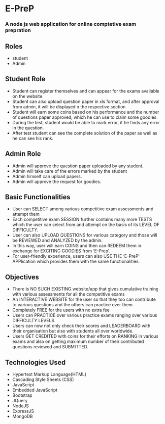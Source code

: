 # E-PreP
### A node js web application for online comptetive exam prepration

## Roles
  * student
  * Admin

## Student Role
  * Student can register themselves and can appear for the exams available on the website
  * Student can also upload question paper in xls format, and after approval from admin, it will be displayed n the respective section
  * Student will earn some coins based on his performance and the number of questions paper approved, which he can use to claim some goodies.
  * During the test, student would be able to mark error, if he finds any error in the question.
  * After test student can see the complete solution of the paper as well as he can see his rank.

## Admin Role
  * Admin will approve the question paper uploaded by any student.
  * Admin will take care of the errors marked by the student
  * Admin himself can upload papers.
  * Admin will approve the request for goodies.

## Basic Functionalities
  * User can SELECT among various competitive exam assessments and attempt them
  * Each competitive exam SESSION further contains many more TESTS which the user can select from and attempt on the basis of its LEVEL OF DIFFICULTY.
  * User can also UPLOAD QUESTIONS for various category and those will be REVIEWED and ANALYZED by the admin.
  * In this way, user will earn COINS and then can REDEEM them in exchange for EXCITING GOODIES from ‘E-Prep’.
  * For user-friendly experience, users can also USE THE ‘E-PreP’ APPlication which provides them with the same functionalities.

## Objectives
  * There is NO SUCH EXISTING website/app that gives cumulative training with various assessments for all the competitive exams
  * An INTERACTIVE WEBSITE for the user so that they too can contribute to various questions and the others can  practice over them.
  * Completely FREE for the users with no extra fee
  * Users can PRACTICE over various practice exams ranging over various DIFFICULTY LEVELS.
  * Users can now not only check their scores and LEADERBOARD with their organisation but also with students all over worldwide.
  * Users GET CREDITED with coins for their efforts on RANKING in various exams and also on getting maximum number of their contributed questions reviewed and SUBMITTED.

## Technologies Used
   * Hypertext Markup Language(HTML)
   * Cascading Style Sheets (CSS)
   * JavaScript
   * Embedded JavaScript
   * Bootstrap
   * JQuery
   * NodeJS
   * ExpressJS
   * MongoDB





